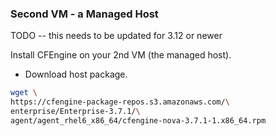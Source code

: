 ### Second VM - a Managed Host

TODO -- this needs to be updated for 3.12 or newer

Install CFEngine on your 2nd VM (the managed host).

- Download host package.

```bash
wget \
https://cfengine-package-repos.s3.amazonaws.com/\
enterprise/Enterprise-3.7.1/\
agent/agent_rhel6_x86_64/cfengine-nova-3.7.1-1.x86_64.rpm
```
